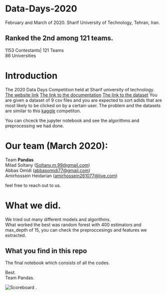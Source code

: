 # Data-Days-2020
February and March of 2020.
Sharif University of Technology, Tehran, Iran.
## Ranked the 2nd among 121 teams.
1153 Contestants|
121 Teams\
86 Universities


# Introduction
The 2020 Data Days Competition held at Sharif university of technology.
[The website link](https://datadays.sharif.edu)
[The link to the documentation](https://docs.google.com/document/d/1ov2xxVM1ZBHk2K3RJqDM2A-9xnyHlfh9dpCY5p_F_L8/edit#)
[The link to the dataset](https://drive.google.com/file/d/14szOHDbSmd17DXn6Iypb_NU5Ck3rktIX/view)
You are given a dataset of 9 csv files and you are expected to sort adIds that are most likely to be clicked on by a certain user.
The problem and the datasets are similar to this [kaggle](https://www.kaggle.com/c/outbrain-click-prediction/data) competiton.

You can chceck the jupyter notebook and see the algorithms and preprocessing we had done.

# Our team (March 2020):
Team **Pandas**\
Milad Soltany (Soltany.m.99@gmail.com)\
Abbas Omidi  (abbasomidi77@gmail.com)\
Amirhossein Heidarian (amirhossein261077@live.com)

feel free to reach out to us.

# What we did.
We tried out many different models and algorithms.\
What worked the best was random forest with 400 estimators and max_depth of 15, you can check the preproccesings and features we extracted.

## What you find in this repo
The final notebook which consists of all the codes.


Best.\
Team Pandas.

![Scoreboard](https://github.com/miladsoltany/Data-Days-2020/raw/master/Scoreboard.jpg)
.
